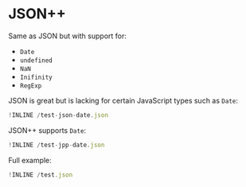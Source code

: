# JSON++

Same as JSON but with support for:
 - `Date`
 - `undefined`
 - `NaN`
 - `Inifinity`
 - `RegExp`

JSON is great but is lacking for certain JavaScript types such as `Date`:

~~~js
!INLINE /test-json-date.json
~~~

JSON++ supports `Date`:

~~~js
!INLINE /test-jpp-date.json
~~~

Full example:

~~~js
!INLINE /test.json
~~~

